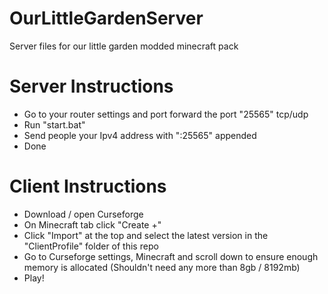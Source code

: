 # OurLittleGardenServer
Server files for our little garden modded minecraft pack

# Server Instructions
- Go to your router settings and port forward the port "25565" tcp/udp
- Run "start.bat"
- Send people your Ipv4 address with ":25565" appended
- Done

# Client Instructions
- Download / open Curseforge
- On Minecraft tab click "Create +"
- Click "Import" at the top and select the latest version in the "ClientProfile" folder of this repo
- Go to Curseforge settings, Minecraft and scroll down to ensure enough memory is allocated (Shouldn't need any more than 8gb / 8192mb)
- Play!
